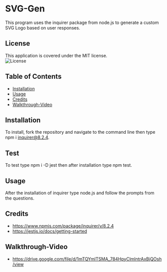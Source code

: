 # SVG-Gen

This program uses the inquirer package from node.js to generate a custom SVG Logo based on user responses.

## License
This application is covered under the MIT license.<br>
![License](https://img.shields.io/badge/License-MIT-green.svg)


## Table of Contents

- [Installation](#installation)
- [Usage](#usage)
- [Credits](#credits)
- [Walkthrough-Video](#walkthrough-video)

## Installation

To install, fork the repository and navigate to the command line then type npm i inquirer@8.2.4.

## Test

To test type npm i -D jest then after installation type npm test.

## Usage

After the installation of inquirer type node.js and follow the prompts from the questions.

## Credits

- https://www.npmjs.com/package/inquirer/v/8.2.4
- https://jestjs.io/docs/getting-started

## Walkthrough-Video
- https://drive.google.com/file/d/1mTQYmlTSMA_784HpyClmlntrAxBjQOsh/view